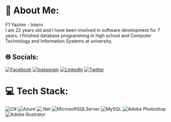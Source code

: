 # 💫 About Me:
F1 Yazılım - Intern<br>I am 22 years old and I have been involved in software development for 7 years. I finished database programming in high school and Computer Technology and Information Systems at university.


## 🌐 Socials:
[![Facebook](https://img.shields.io/badge/Facebook-%231877F2.svg?logo=Facebook&logoColor=white)](https://facebook.com/furkanbatuhan.vnc) [![Instagram](https://img.shields.io/badge/Instagram-%23E4405F.svg?logo=Instagram&logoColor=white)](https://instagram.com/furkanbatuhan.vnc) [![LinkedIn](https://img.shields.io/badge/LinkedIn-%230077B5.svg?logo=linkedin&logoColor=white)](https://linkedin.com/in/furkanavunca) [![Twitter](https://img.shields.io/badge/Twitter-%231DA1F2.svg?logo=Twitter&logoColor=white)](https://twitter.com/fbarecords) 

# 💻 Tech Stack:
![C#](https://img.shields.io/badge/c%23-%23239120.svg?style=flat&logo=c-sharp&logoColor=white) ![Azure](https://img.shields.io/badge/azure-%230072C6.svg?style=flat&logo=azure-devops&logoColor=white) ![.Net](https://img.shields.io/badge/.NET-5C2D91?style=flat&logo=.net&logoColor=white) ![MicrosoftSQLServer](https://img.shields.io/badge/Microsoft%20SQL%20Sever-CC2927?style=flat&logo=microsoft%20sql%20server&logoColor=white) ![MySQL](https://img.shields.io/badge/mysql-%2300f.svg?style=flat&logo=mysql&logoColor=white) ![Adobe Photoshop](https://img.shields.io/badge/adobephotoshop-%2331A8FF.svg?style=flat&logo=adobephotoshop&logoColor=white) ![Adobe Illustrator](https://img.shields.io/badge/adobeillustrator-%23FF9A00.svg?style=flat&logo=adobeillustrator&logoColor=white)